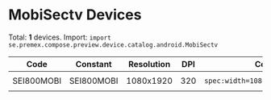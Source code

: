 # MobiSectv Devices

Total: **1** devices. Import: `import se.premex.compose.preview.device.catalog.android.MobiSectv`

| Code | Constant | Resolution | DPI | Compose Spec | Preview Usage |
|------|----------|------------|-----|-------------|---------------|
| SEI800MOBI | SEI800MOBI | 1080x1920 | 320 | `spec:width=1080px,height=1920px,dpi=320` | `@Preview(device = MobiSectv.SEI800MOBI)` |

<!-- Generated automatically. Do not edit manually. -->
